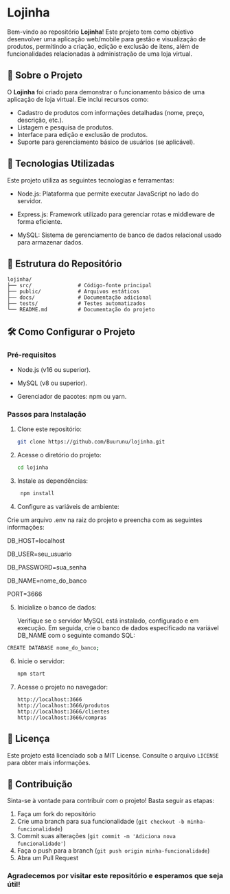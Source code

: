 # Lojinha

Bem-vindo ao repositório **Lojinha**! Este projeto tem como objetivo desenvolver uma aplicação web/mobile para gestão e visualização de produtos, permitindo a criação, edição e exclusão de itens, além de funcionalidades relacionadas à administração de uma loja virtual.

## 📜 Sobre o Projeto

O **Lojinha** foi criado para demonstrar o funcionamento básico de uma aplicação de loja virtual. Ele inclui recursos como:

- Cadastro de produtos com informações detalhadas (nome, preço, descrição, etc.).
- Listagem e pesquisa de produtos.
- Interface para edição e exclusão de produtos.
- Suporte para gerenciamento básico de usuários (se aplicável).

## 🚀 Tecnologias Utilizadas

Este projeto utiliza as seguintes tecnologias e ferramentas:

- Node.js: Plataforma que permite executar JavaScript no lado do servidor.

- Express.js: Framework utilizado para gerenciar rotas e middleware de forma eficiente.

- MySQL: Sistema de gerenciamento de banco de dados relacional usado para armazenar dados.

## 📂 Estrutura do Repositório

```plaintext
lojinha/
├── src/               # Código-fonte principal
├── public/            # Arquivos estáticos
├── docs/              # Documentação adicional
├── tests/             # Testes automatizados
└── README.md          # Documentação do projeto
```

## 🛠️ Como Configurar o Projeto

### Pré-requisitos

- Node.js (v16 ou superior).

- MySQL (v8 ou superior).

- Gerenciador de pacotes: npm ou yarn.

### Passos para Instalação

1. Clone este repositório:

   ```bash
   git clone https://github.com/Buurunu/lojinha.git
   ```

2. Acesse o diretório do projeto:

   ```bash
   cd lojinha
   ```

3. Instale as dependências:

   ```bash
    npm install
   ```

4. Configure as variáveis de ambiente:

Crie um arquivo .env na raiz do projeto e preencha com as seguintes informações:

DB_HOST=localhost

DB_USER=seu_usuario

DB_PASSWORD=sua_senha

DB_NAME=nome_do_banco

PORT=3666

5. Inicialize o banco de dados:
 
   Verifique se o servidor MySQL está instalado, configurado e em execução. Em seguida, crie o banco de dados especificado na variável DB_NAME com o seguinte comando SQL:
 ```bash 
CREATE DATABASE nome_do_banco;
 ```
6. Inicie o servidor:

   ```bash
   npm start
   ```
7. Acesse o projeto no navegador:

   ```
   http://localhost:3666
   http://localhost:3666/produtos
   http://localhost:3666/clientes
   http://localhost:3666/compras
   ```


## 📝 Licença

Este projeto está licenciado sob a MIT License. Consulte o arquivo `LICENSE` para obter mais informações.

## 🤝 Contribuição

Sinta-se à vontade para contribuir com o projeto! Basta seguir as etapas:

1. Faça um fork do repositório
2. Crie uma branch para sua funcionalidade (`git checkout -b minha-funcionalidade`)
3. Commit suas alterações (`git commit -m 'Adiciona nova funcionalidade'`)
4. Faça o push para a branch (`git push origin minha-funcionalidade`)
5. Abra um Pull Request

### Agradecemos por visitar este repositório e esperamos que seja útil!
